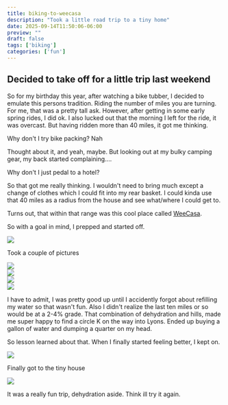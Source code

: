 ```yaml
---
title: biking-to-weecasa
description: "Took a little road trip to a tiny home"
date: 2025-09-14T11:50:06-06:00
preview: ""
draft: false
tags: ['biking']
categories: ['fun']
---
```


## Decided to take off for a little trip last weekend

So for my birthday this year, after watching a bike tubber, I decided to emulate this
persons tradition. Riding the number of miles you are turning. For me, that was a pretty
tall ask. However, after getting in some early spring rides, I did ok. I also lucked out
that the morning I left for the ride, it was overcast. But having ridden more than 40
miles, it got me thinking.

Why don't I try bike packing? Nah

Thought about it, and yeah, maybe. But looking out at my bulky camping gear, my back
started complaining....

Why don't I just pedal to a hotel?

So that got me really thinking. I wouldn't need to bring much except a change of clothes
which I could fit into my rear basket. I could kinda use that 40 miles as a radius from
the house and see what/where I could get to.

Turns out, that within that range was this cool place called [WeeCasa](https://www.weecasa.com/).

So with a goal in mind, I prepped and started off.

<img src="https://pxscdn.com/public/m/_v2/795114395599828067/9c67e908a-279c2f/i9CpSszaMNQt/UcS9n8nwlZl2kNVq7Zj7Eynl9pI8KU4KyHOypvwx.jpg" />

Took a couple of pictures

<img src="https://pxscdn.com/public/m/_v2/795114395599828067/9c67e908a-279c2f/KkuZUBwGLUmy/hAgiUOgzVlQEKFaOivmKmgOAm4s7cWyQJI7OmSCF.jpg" />
<br/>
<img src="https://pxscdn.com/public/m/_v2/795114395599828067/9c67e908a-279c2f/UPOQEF8Vnzzl/iF4KWpqjdVtLaEJ1653MG3bTCLZ2FIu3lFKsUXvI.jpg" />
<br/>
<img src="https://pxscdn.com/public/m/_v2/795114395599828067/9c67e908a-279c2f/ChqexfpDrVwk/GNYXA6jFz0pPtoZo4zGDPrONLxEP25borxdkjubC.jpg" />
<br/>
<img src="https://pxscdn.com/public/m/_v2/795114395599828067/9c67e908a-279c2f/tem64DZZdwbW/h2y0WCqYil8wu9r4G8FE1bdrP0lwHfncws6mJlgH.jpg" />
<br/>

I have to admit, I was pretty good up until I accidently forgot about refilling my water
so that wasn't fun. Also I didn't realize the last ten miles or so would be at a 2-4%
grade. That combination of dehydration and hills, made me super happy to find a circle
K on the way into Lyons. Ended up buying a gallon of water and dumping a quarter on my
head.

So lesson learned about that. When I finally started feeling better, I kept on.

<img src="https://pxscdn.com/public/m/_v2/795114395599828067/9c67e908a-279c2f/1pznk2AKtWQP/7NvRtsJCMNN2iAuQi72H98vrGHQZwzZllKosHoHA.jpg" />

Finally got to the tiny house

<img src="https://pxscdn.com/public/m/_v2/795114395599828067/9c67e908a-279c2f/bsFAzhO0MFvt/WOqs2rBAL3hhZHwDf23yX7yUN3wfjWv5iOKcBpC0.jpg" />

It was a really fun trip, dehydration aside. Think ill try it again.

